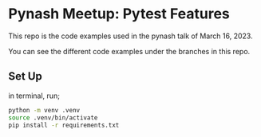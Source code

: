 # Pynash Meetup: Pytest Features

This repo is the code examples used in the pynash talk of March 16, 2023.

You can see the different code examples under the branches in this repo.

## Set Up

in terminal, run;

``` bash
python -m venv .venv
source .venv/bin/activate
pip install -r requirements.txt
```
